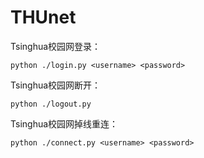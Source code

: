 # THUnet

Tsinghua校园网登录：

```
python ./login.py <username> <password>
```

Tsinghua校园网断开：

```
python ./logout.py
```

Tsinghua校园网掉线重连：

 ```
 python ./connect.py <username> <password>
 ```
